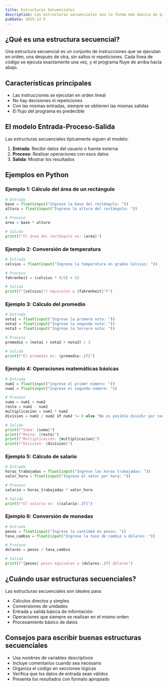 ```yaml
---
title: Estructuras Secuenciales
description: Las estructuras secuenciales son la forma más básica de programación. En ellas, las instrucciones se ejecutan una tras otra, en orden, desde el principio hasta el final.
pubDate: 2025-12-5
---
```


## ¿Qué es una estructura secuencial?

Una estructura secuencial es un conjunto de instrucciones que se ejecutan en orden, una después de otra, sin saltos ni repeticiones. Cada línea de código se ejecuta exactamente una vez, y el programa fluye de arriba hacia abajo.

## Características principales

- Las instrucciones se ejecutan en orden lineal
- No hay decisiones ni repeticiones
- Con las mismas entradas, siempre se obtienen las mismas salidas
- El flujo del programa es predecible

## El modelo Entrada-Proceso-Salida

Las estructuras secuenciales típicamente siguen el modelo:

1. **Entrada**: Recibir datos del usuario o fuente externa
2. **Proceso**: Realizar operaciones con esos datos
3. **Salida**: Mostrar los resultados

## Ejemplos en Python

### Ejemplo 1: Cálculo del área de un rectángulo

```python
# Entrada
base = float(input("Ingrese la base del rectángulo: "))
altura = float(input("Ingrese la altura del rectángulo: "))

# Proceso
area = base * altura

# Salida
print(f"El área del rectángulo es: {area}")
```

### Ejemplo 2: Conversión de temperatura

```python
# Entrada
celsius = float(input("Ingrese la temperatura en grados Celsius: "))

# Proceso
fahrenheit = (celsius * 9/5) + 32

# Salida
print(f"{celsius}°C equivalen a {fahrenheit}°F")
```

### Ejemplo 3: Cálculo del promedio

```python
# Entrada
nota1 = float(input("Ingrese la primera nota: "))
nota2 = float(input("Ingrese la segunda nota: "))
nota3 = float(input("Ingrese la tercera nota: "))

# Proceso
promedio = (nota1 + nota2 + nota3) / 3

# Salida
print(f"El promedio es: {promedio:.2f}")
```

### Ejemplo 4: Operaciones matemáticas básicas

```python
# Entrada
num1 = float(input("Ingrese el primer número: "))
num2 = float(input("Ingrese el segundo número: "))

# Proceso
suma = num1 + num2
resta = num1 - num2
multiplicacion = num1 * num2
division = num1 / num2 if num2 != 0 else "No es posible dividir por cero"

# Salida
print(f"Suma: {suma}")
print(f"Resta: {resta}")
print(f"Multiplicación: {multiplicacion}")
print(f"División: {division}")
```

### Ejemplo 5: Cálculo de salario

```python
# Entrada
horas_trabajadas = float(input("Ingrese las horas trabajadas: "))
valor_hora = float(input("Ingrese el valor por hora: "))

# Proceso
salario = horas_trabajadas * valor_hora

# Salida
print(f"El salario es: ${salario:.2f}")
```

### Ejemplo 6: Conversión de monedas

```python
# Entrada
pesos = float(input("Ingrese la cantidad en pesos: "))
tasa_cambio = float(input("Ingrese la tasa de cambio a dólares: "))

# Proceso
dolares = pesos / tasa_cambio

# Salida
print(f"{pesos} pesos equivalen a {dolares:.2f} dólares")
```

## ¿Cuándo usar estructuras secuenciales?

Las estructuras secuenciales son ideales para:

- Cálculos directos y simples
- Conversiones de unidades
- Entrada y salida básica de información
- Operaciones que siempre se realizan en el mismo orden
- Procesamiento básico de datos

## Consejos para escribir buenas estructuras secuenciales

- Usa nombres de variables descriptivos
- Incluye comentarios cuando sea necesario
- Organiza el código en secciones lógicas
- Verifica que los datos de entrada sean válidos
- Presenta los resultados con formato apropiado
